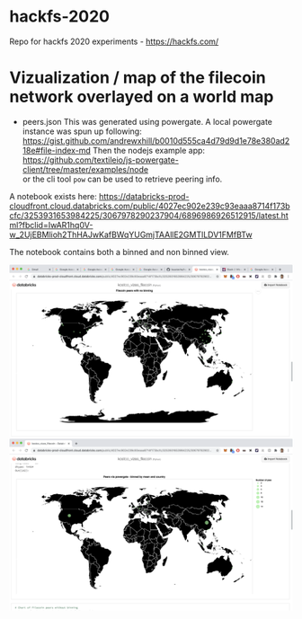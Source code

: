 # hackfs-2020
Repo for hackfs 2020 experiments - https://hackfs.com/

# Vizualization / map of the filecoin network overlayed on a world map
- peers.json
This was generated using powergate. A local powergate instance was spun up following: https://gist.github.com/andrewxhill/b0010d555ca4d79d9d1e78e380ad218e#file-index-md
Then the nodejs example app: https://github.com/textileio/js-powergate-client/tree/master/examples/node   
or the cli tool `pow` can be used to retrieve peering info.   

A notebook exists here: https://databricks-prod-cloudfront.cloud.databricks.com/public/4027ec902e239c93eaaa8714f173bcfc/3253931653984225/3067978290237904/6896986926512915/latest.html?fbclid=IwAR1hq0V-w_2UjEBMlioh2ThHAJwKafBWqYUGmjTAAllE2GMTlLDV1FMfBTw  

The notebook contains both a binned and non binned view. 

![](./unbinned_view.png)
![](./binned_view.png)
